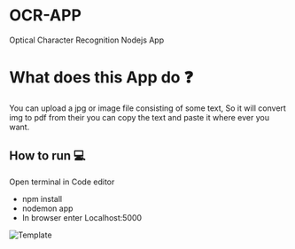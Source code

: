 # OCR-APP
Optical Character Recognition Nodejs App 

# What does this App do ❓
You can upload a jpg or image file consisting of some text, So it will convert img to pdf from their you can copy the text and paste it where ever you want.

## How to run 💻
Open terminal in Code editor
* npm install
* nodemon app
* In browser enter Localhost:5000

![Template](https://user-images.githubusercontent.com/48272770/86917866-74840480-c143-11ea-9b94-32b1d2bb5979.png)
